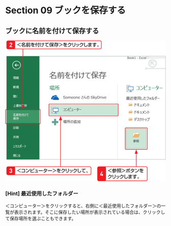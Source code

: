 # Section 09 ブックを保存する

## ブックに名前を付けて保存する

![](002.png)

### [Hint] 最近使用したフォルダー

＜コンピューター＞をクリックすると、右側に＜最近使用したフォルダー＞の一覧が表示されます。そこに保存したい場所が表示されている場合は、クリックして保存場所を選ぶこともできます。
